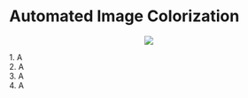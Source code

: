 #  Automated Image Colorization
<p align="center">
    <img src="https://user-images.githubusercontent.com/22586638/73601009-7e1b9780-4527-11ea-9a7a-6abc4925a29d.png">
</p>
1. A<br>
2. A<br>
3. A<br>
4. A<br>
